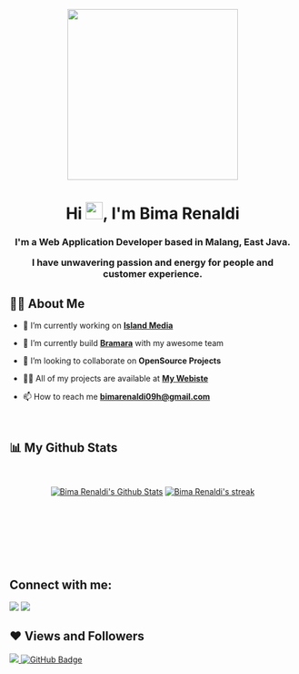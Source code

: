 <p align="center"><img src="https://media2.giphy.com/media/cmCEsJZHYBPels360q/giphy.gif" width="300"/></p>

<h1 align="center">Hi <img src="https://raw.githubusercontent.com/MartinHeinz/MartinHeinz/master/wave.gif" width="30px">, I'm Bima Renaldi</h1>
<h3 align="center"><p>I'm a Web Application Developer based in Malang, East Java.</p><p> I have unwavering passion and energy for people and customer experience.</p></h3>


## 🙋‍♂️ About Me

- 🔭 I’m currently working on **[Island Media](https://islandmedia.co.id/)**

- 🔭 I’m currently build **[Bramara](https://www.bramara.id/)** with my awesome team

- 👯 I’m looking to collaborate on **OpenSource Projects**

- 👨‍💻 All of my projects are available at **[My Webiste](https://bima-portfolio.web.app/)**

- 📫 How to reach me **bimarenaldi09h@gmail.com**

<!-- - ⚡ Fun fact **I play games and go to the GYM very often.** -->

<!-- ## 🚀 Languages and Tools:

<p align="left"> 
    <a href="https://www.java.com" target="_blank"> <img src="https://img.icons8.com/color/48/000000/java-coffee-cup-logo.png"/> </a>
    <a href="https://reactjs.org/" target="_blank"> <img src="https://img.icons8.com/color/48/000000/react-native.png"/> </a>
    <a href="https://spring.io/projects/spring-boot" target="_blank"> <img src="https://img.icons8.com/color/48/000000/spring-logo.png"/> </a> 
    <a href="https://developer.mozilla.org/en-US/docs/Web/JavaScript" target="_blank"> <img src="https://img.icons8.com/color/48/000000/javascript.png"/> </a> 
    <a href="https://www.w3.org/html/" target="_blank"> <img src="https://img.icons8.com/color/48/000000/html-5.png"/> </a> 
    <a href="https://www.w3schools.com/css/" target="_blank"> <img src="https://img.icons8.com/color/48/000000/css3.png"/> </a> 
    <a href="https://getbootstrap.com" target="_blank"> <img src="https://img.icons8.com/color/48/000000/bootstrap.png"/> </a> 
    <a href="https://www.python.org" target="_blank"> <img src="https://img.icons8.com/color/48/000000/python.png"/> </a> 
    <a style="padding-right:8px;" href="https://nodejs.org" target="_blank"> <img src="https://img.icons8.com/color/48/000000/nodejs.png"/> </a> 
    <a style="padding-right:8px;" href="https://www.mysql.com/" target="_blank"> <img src="https://img.icons8.com/fluent/50/000000/mysql-logo.png"/> </a>
    <a href="https://www.mongodb.com/" target="_blank"> <img src="https://raw.githubusercontent.com/devicons/devicon/master/icons/mongodb/mongodb-original-wordmark.svg" alt="mongodb" width="48" height="48"/> </a> 
    <a href="https://firebase.google.com/" target="_blank"> <img src="https://img.icons8.com/color/48/000000/firebase.png"/> </a> 
    <a href="https://postman.com" target="_blank"> <img src="https://www.vectorlogo.zone/logos/getpostman/getpostman-icon.svg" alt="postman" width="45" height="45"/> </a>   
    <a href="https://git-scm.com/" target="_blank"> <img src="https://img.icons8.com/color/48/000000/git.png"/> </a> 
    <a href="https://www.jenkins.io" target="_blank"> <img src="https://www.vectorlogo.zone/logos/jenkins/jenkins-icon.svg" alt="jenkins" width="48" height="48"/> </a> 
    <a href="https://redux.js.org" target="_blank"> <img src="https://img.icons8.com/color/48/000000/redux.png"/> </a>
    <a href="https://expressjs.com" target="_blank"> <img src="https://raw.githubusercontent.com/devicons/devicon/master/icons/express/express-original-wordmark.svg" alt="express" width="40" height="40"/> </a>
</p> -->

<!-- [![React Badge](https://img.shields.io/badge/-React-61DBFB?style=for-the-badge&labelColor=black&logo=react&logoColor=61DBFB)](#)  [![Javascript Badge](https://img.shields.io/badge/-Javascript-F0DB4F?style=for-the-badge&labelColor=black&logo=javascript&logoColor=F0DB4F)](#) [![Typescript Badge](https://img.shields.io/badge/-Typescript-007acc?style=for-the-badge&labelColor=black&logo=typescript&logoColor=007acc)](#) [![Nodejs Badge](https://img.shields.io/badge/-Nodejs-3C873A?style=for-the-badge&labelColor=black&logo=node.js&logoColor=3C873A)](#) [![GraphQL Badge](https://img.shields.io/badge/-GraphQl-e535ab?style=for-the-badge&labelColor=black&logo=node.js&logoColor=e535ab)](#) -->
<br/>

<!-- <p align="center">
    
</p> -->

## 📊 My Github Stats

  <br/><p align="center">
    <a href="https://github.com/bimarenaldi/github-readme-stats"><img alt="Bima Renaldi's Github Stats" src="https://github-readme-stats.vercel.app/api?username=bimarenaldi&show_icons=true&count_private=true&theme=react&hide_border=true&bg_color=0D1117" /></a>
  <a href="https://github.com/bimarenaldi/github-readme-streak-stats">
        <img title="🔥 Get streak stats for your profile at git.io/streak-stats" alt="Bima Renaldi's streak" src="https://github-readme-streak-stats.herokuapp.com/?user=bimarenaldi&theme=black-ice&hide_border=true&stroke=0000&background=060A0CD0"/>
    </a></p>
  <br/>
<!--   <b>Note:</b> Top languages is only a metric of the languages my public code consists of and doesn't reflect experience or skill level. -->


<br/>
<br/>

<!-- <a href="https://github.com/bimarenaldi/github-readme-activity-graph"><img alt="Bima Renaldi's Activity Graph" src="https://activity-graph.herokuapp.com/graph?username=bimarenaldi&bg_color=0D1117&color=5BCDEC&line=5BCDEC&point=FFFFFF&hide_border=true" /></a> -->

<br/>
<br/>

## Connect with me:
<p align="left">

<a href = "https://www.linkedin.com/in/bima-renaldi/"><img src="https://img.icons8.com/fluent/48/000000/linkedin.png"/></a>
<a href = "https://www.instagram.com/bima_renaldi/"><img src="https://img.icons8.com/fluent/48/000000/instagram-new.png"/></a>
<!-- <a href = "https://www.youtube.com/channel/UC-NXT1lYAOPa3lrgWXqvuHA"><img src="https://img.icons8.com/color/48/000000/youtube-play.png"/></a> -->

</p>

## ❤ Views and Followers
<a href="https://github.com/Meghna-DAS/github-profile-views-counter">
    <img src="https://komarev.com/ghpvc/?username=bimarenaldi">
</a>
<a href="https://github.com/bimarenaldi?tab=followers"><img src="https://img.shields.io/github/followers/bimarenaldi?label=Followers&style=social" alt="GitHub Badge"></a>
